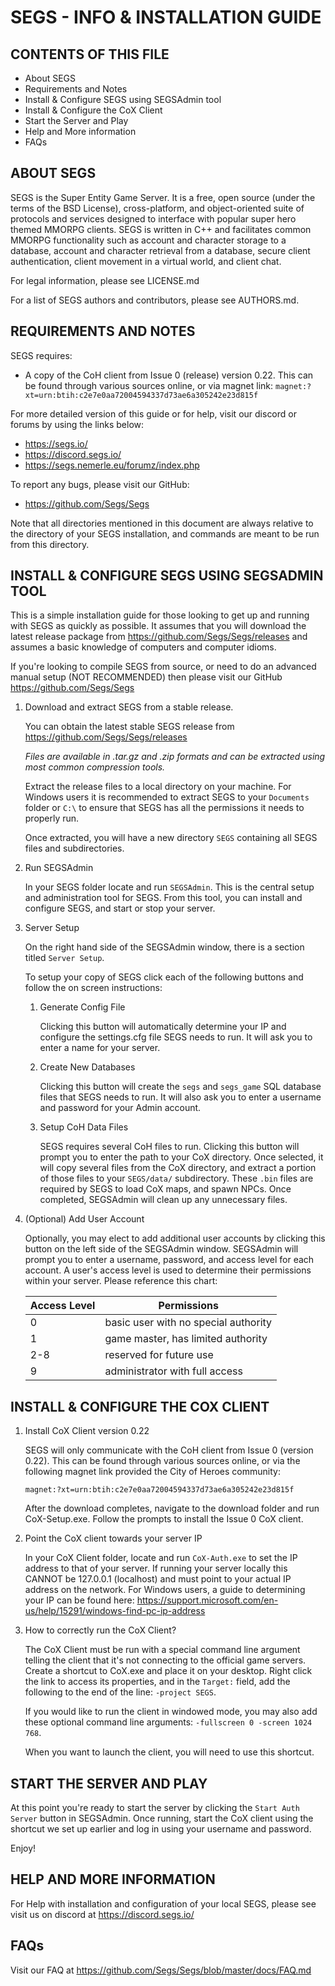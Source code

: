 SEGS - INFO & INSTALLATION GUIDE
======

CONTENTS OF THIS FILE
------
- About SEGS
- Requirements and Notes
- Install & Configure SEGS using SEGSAdmin tool
- Install & Configure the CoX Client
- Start the Server and Play
- Help and More information
- FAQs


ABOUT SEGS
------
SEGS is the Super Entity Game Server. It is a free, open source (under the terms of the BSD License), cross-platform, and object-oriented suite of protocols and services designed to interface with popular super hero themed MMORPG clients. SEGS is written in C++ and facilitates common MMORPG functionality such as account and character storage to a database, account and character retrieval from a database, secure client authentication, client movement in a virtual world, and client chat.

For legal information, please see LICENSE.md

For a list of SEGS authors and contributors, please see AUTHORS.md.


REQUIREMENTS AND NOTES
------

SEGS requires:

- A copy of the CoH client from Issue 0 (release) version 0.22. This can be found through various sources online, or via magnet link: 
  `magnet:?xt=urn:btih:c2e7e0aa72004594337d73ae6a305242e23d815f`

For more detailed version of this guide or for help, visit our discord or forums by using the links below:
- https://segs.io/
- https://discord.segs.io/
- https://segs.nemerle.eu/forumz/index.php

To report any bugs, please visit our GitHub:
- https://github.com/Segs/Segs

Note that all directories mentioned in this document are always relative to the directory of your SEGS installation, and commands are meant to be run from this directory.


INSTALL & CONFIGURE SEGS USING SEGSADMIN TOOL
------

This is a simple installation guide for those looking to get up and running with SEGS as quickly as possible. It assumes that you will download the latest release package from https://github.com/Segs/Segs/releases and assumes a basic knowledge of computers and computer idioms.

If you're looking to compile SEGS from source, or need to do an advanced manual setup (NOT RECOMMENDED) then please visit our GitHub https://github.com/Segs/Segs

1. Download and extract SEGS from a stable release.

   You can obtain the latest stable SEGS release from https://github.com/Segs/Segs/releases
   
   _Files are available in .tar.gz and .zip formats and can be extracted using most common compression tools._

   Extract the release files to a local directory on your machine. For Windows users it is recommended to extract SEGS to your `Documents` folder or `C:\` to ensure that SEGS has all the permissions it needs to properly run.

   Once extracted, you will have a new directory `SEGS` containing all SEGS files and subdirectories.
   
2. Run SEGSAdmin

   In your SEGS folder locate and run `SEGSAdmin`. This is the central setup and administration tool for SEGS. From this tool, you can install and configure SEGS, and start or stop your server.
   
3. Server Setup

   On the right hand side of the SEGSAdmin window, there is a section titled `Server Setup`.
   
   To setup your copy of SEGS click each of the following buttons and follow the on screen instructions:
   
   1. Generate Config File

      Clicking this button will automatically determine your IP and configure the settings.cfg file SEGS needs to run. It will ask you to enter a name for your server.
      
   2. Create New Databases

      Clicking this button will create the `segs` and `segs_game` SQL database files that SEGS needs to run. It will also ask you to enter a username and password for your Admin account.

   3. Setup CoH Data Files

      SEGS requires several CoH files to run. Clicking this button will prompt you to enter the path to your CoX directory. Once selected, it will copy several files from the CoX directory, and extract a portion of those files to your `SEGS/data/` subdirectory. These `.bin` files are required by SEGS to load CoX maps, and spawn NPCs. Once completed, SEGSAdmin will clean up any unnecessary files.

4. (Optional) Add User Account

   Optionally, you may elect to add additional user accounts by clicking this button on the left side of the SEGSAdmin window. SEGSAdmin will prompt you to enter a username, password, and access level for each account. A user's access level is used to determine their permissions within your server. Please reference this chart:
   
   | Access Level    | Permissions                          |
   | -------------   | ------------------------------------ |
   | 0               | basic user with no special authority |
   | 1               | game master, has limited authority   |
   | 2-8             | reserved for future use              |
   | 9               | administrator with full access       |


INSTALL & CONFIGURE THE COX CLIENT
------

1. Install CoX Client version 0.22

   SEGS will only communicate with the CoH client from Issue 0 (version 0.22). This can be found through various sources online, or via the following magnet link provided the City of Heroes community:

   ```
   magnet:?xt=urn:btih:c2e7e0aa72004594337d73ae6a305242e23d815f
   ```

   After the download completes, navigate to the download folder and run CoX-Setup.exe. Follow the prompts to install the Issue 0 CoX client.

2. Point the CoX client towards your server IP

   In your CoX Client folder, locate and run `CoX-Auth.exe` to set the IP address to that of your server. If running your server locally this CANNOT be 127.0.0.1 (localhost) and must point to your actual IP address on the network. For Windows users, a guide to determining your IP can be found here: https://support.microsoft.com/en-us/help/15291/windows-find-pc-ip-address

3. How to correctly run the CoX Client?

   The CoX Client must be run with a special command line argument telling the client that it's not connecting to the official game servers. Create a shortcut to CoX.exe and place it on your desktop. Right click the link to access its properties, and in the `Target:` field, add the following to the end of the line: `-project SEGS`.
      
   If you would like to run the client in windowed mode, you may also add these optional command line arguments: `-fullscreen 0 -screen 1024 768`.
   
   When you want to launch the client, you will need to use this shortcut.


START THE SERVER AND PLAY
------

At this point you're ready to start the server by clicking the `Start Auth Server` button in SEGSAdmin. Once running, start the CoX client using the shortcut we set up earlier and log in using your username and password.

Enjoy!


HELP AND MORE INFORMATION
------

For Help with installation and configuration of your local SEGS, please see visit us on discord at https://discord.segs.io/


FAQs
------

Visit our FAQ at https://github.com/Segs/Segs/blob/master/docs/FAQ.md
